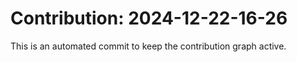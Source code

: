 # Contribution: 2024-12-22-16-26
This is an automated commit to keep the contribution graph active.
